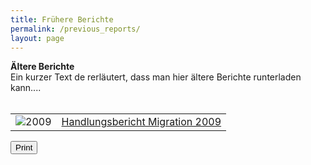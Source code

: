 ```yaml
---
title: Frühere Berichte
permalink: /previous_reports/
layout: page
---
```


<b>Ältere Berichte</b>
<br>
Ein kurzer Text de rerläutert, dass man hier ältere Berichte runterladen kann....
<br>
<br>

<table>
  <tr>
    <td><img src="https://wohnungnds.github.io/IM_Site/assets/previous_reports/2009.png" alt="2009"></td><td><a href="https://wohnungnds.github.io/IM_Site/assets/previous_reports/IntegrationsberichtNiedersachsen2009.pdf" target="_blank">Handlungsbericht Migration 2009</a> </td>
  </tr>
  
</table>


<input type='button' id='btnSave' value='Print' class="btn btn-primary btn-download" onclick='printDiv();'>
